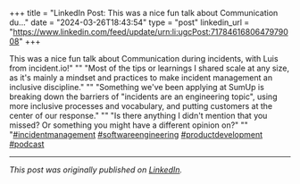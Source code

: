 +++
title = "LinkedIn Post: This was a nice fun talk about Communication du..."
date = "2024-03-26T18:43:54"
type = "post"
linkedin_url = "https://www.linkedin.com/feed/update/urn:li:ugcPost:7178461680647979008"
+++

This was a nice fun talk about Communication during incidents, with Luis from incident.io!"
""
"Most of the tips or learnings I shared scale at any size, as it's mainly a mindset and practices to make incident management an inclusive discipline."
""
"Something we've been applying at SumUp is breaking down the barriers of "incidents are an engineering topic", using more inclusive processes and vocabulary, and putting customers at the center of our response."
""
"Is there anything I didn't mention that you missed? Or something you might have a different opinion on?"
""
"[#incidentmanagement](https://www.linkedin.com/feed/hashtag/incidentmanagement) [#softwareengineering](https://www.linkedin.com/feed/hashtag/softwareengineering) [#productdevelopment](https://www.linkedin.com/feed/hashtag/productdevelopment) [#podcast](https://www.linkedin.com/feed/hashtag/podcast)

---

*This post was originally published on [LinkedIn](https://www.linkedin.com/in/adrianmoreno/recent-activity/all/).*